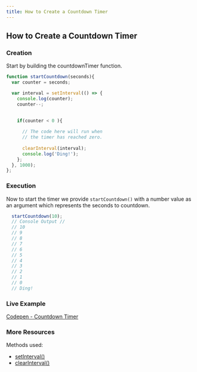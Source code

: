 ```yaml
---
title: How to Create a Countdown Timer
---
```

## How to Create a Countdown Timer

### Creation
Start by building the countdownTimer function.

```javascript
function startCountdown(seconds){
  var counter = seconds;

  var interval = setInterval(() => {
    console.log(counter);
    counter--;
    

    if(counter < 0 ){
      
      // The code here will run when
      // the timer has reached zero.
      
      clearInterval(interval);
      console.log('Ding!');
    };
  }, 1000);
};
```

### Execution
Now to start the timer we provide `startCountdown()` with a number value as an argument which represents the seconds to countdown.

```javascript
  startCountdown(10);
  // Console Output // 
  // 10
  // 9
  // 8
  // 7
  // 6
  // 5
  // 4
  // 3
  // 2
  // 1
  // 0 
  // Ding!
```

### Live Example
<a href='https://codepen.io/rdev-rocks/pen/jLogxY?editors=0012' target='_blank' rel='nofollow'>Codepen - Countdown Timer</a>

### More Resources
Methods used:
* <a href='https://developer.mozilla.org/en-US/docs/Web/API/WindowOrWorkerGlobalScope/setInterval' target='_blank' rel='nofollow'>setInterval()</a>
* <a href='https://developer.mozilla.org/en-US/docs/Web/API/WindowOrWorkerGlobalScope/clearInterval' target='_blank' rel='nofollow'>clearInterval()</a>

